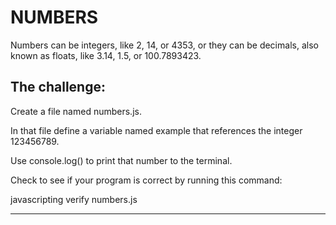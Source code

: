 # NUMBERS

Numbers can be integers, like 2, 14, or 4353, or they can be decimals,
also known as floats, like 3.14, 1.5, or 100.7893423.

## The challenge:

Create a file named numbers.js.

In that file define a variable named example that references the integer 123456789.

Use console.log() to print that number to the terminal.

Check to see if your program is correct by running this command:

javascripting verify numbers.js

-------------------
